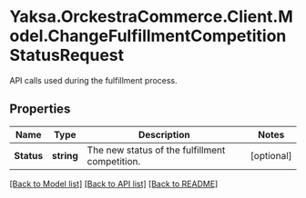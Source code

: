 # Yaksa.OrckestraCommerce.Client.Model.ChangeFulfillmentCompetitionStatusRequest
API calls used during the fulfillment process.

## Properties

Name | Type | Description | Notes
------------ | ------------- | ------------- | -------------
**Status** | **string** | The new status of the fulfillment competition. | [optional] 

[[Back to Model list]](../README.md#documentation-for-models) [[Back to API list]](../README.md#documentation-for-api-endpoints) [[Back to README]](../README.md)

